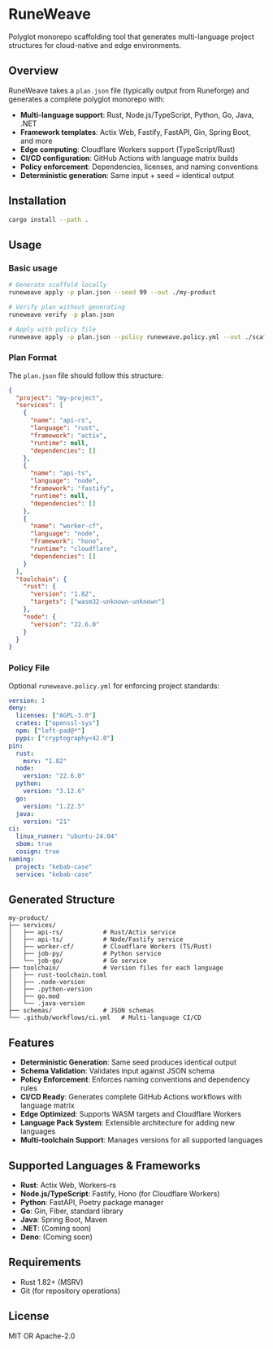 # RuneWeave

Polyglot monorepo scaffolding tool that generates multi-language project structures for cloud-native and edge environments.

## Overview

RuneWeave takes a `plan.json` file (typically output from Runeforge) and generates a complete polyglot monorepo with:

- **Multi-language support**: Rust, Node.js/TypeScript, Python, Go, Java, .NET
- **Framework templates**: Actix Web, Fastify, FastAPI, Gin, Spring Boot, and more
- **Edge computing**: Cloudflare Workers support (TypeScript/Rust)
- **CI/CD configuration**: GitHub Actions with language matrix builds
- **Policy enforcement**: Dependencies, licenses, and naming conventions
- **Deterministic generation**: Same input + seed = identical output

## Installation

```bash
cargo install --path .
```

## Usage

### Basic usage

```bash
# Generate scaffold locally
runeweave apply -p plan.json --seed 99 --out ./my-product

# Verify plan without generating
runeweave verify -p plan.json

# Apply with policy file
runeweave apply -p plan.json --policy runeweave.policy.yml --out ./scaffold
```

### Plan Format

The `plan.json` file should follow this structure:

```json
{
  "project": "my-project",
  "services": [
    {
      "name": "api-rs",
      "language": "rust",
      "framework": "actix",
      "runtime": null,
      "dependencies": []
    },
    {
      "name": "api-ts",
      "language": "node",
      "framework": "fastify",
      "runtime": null,
      "dependencies": []
    },
    {
      "name": "worker-cf",
      "language": "node",
      "framework": "hono",
      "runtime": "cloudflare",
      "dependencies": []
    }
  ],
  "toolchain": {
    "rust": {
      "version": "1.82",
      "targets": ["wasm32-unknown-unknown"]
    },
    "node": {
      "version": "22.6.0"
    }
  }
}
```

### Policy File

Optional `runeweave.policy.yml` for enforcing project standards:

```yaml
version: 1
deny:
  licenses: ["AGPL-3.0"]
  crates: ["openssl-sys"]
  npm: ["left-pad@*"]
  pypi: ["cryptography<42.0"]
pin:
  rust:
    msrv: "1.82"
  node:
    version: "22.6.0"
  python:
    version: "3.12.6"
  go:
    version: "1.22.5"
  java:
    version: "21"
ci:
  linux_runner: "ubuntu-24.04"
  sbom: true
  cosign: true
naming:
  project: "kebab-case"
  service: "kebab-case"
```

## Generated Structure

```
my-product/
├── services/
│   ├── api-rs/           # Rust/Actix service
│   ├── api-ts/           # Node/Fastify service
│   ├── worker-cf/        # Cloudflare Workers (TS/Rust)
│   ├── job-py/           # Python service
│   └── job-go/           # Go service
├── toolchain/            # Version files for each language
│   ├── rust-toolchain.toml
│   ├── .node-version
│   ├── .python-version
│   ├── go.mod
│   └── .java-version
├── schemas/              # JSON schemas
└── .github/workflows/ci.yml   # Multi-language CI/CD
```

## Features

- **Deterministic Generation**: Same seed produces identical output
- **Schema Validation**: Validates input against JSON schema
- **Policy Enforcement**: Enforces naming conventions and dependency rules
- **CI/CD Ready**: Generates complete GitHub Actions workflows with language matrix
- **Edge Optimized**: Supports WASM targets and Cloudflare Workers
- **Language Pack System**: Extensible architecture for adding new languages
- **Multi-toolchain Support**: Manages versions for all supported languages

## Supported Languages & Frameworks

- **Rust**: Actix Web, Workers-rs
- **Node.js/TypeScript**: Fastify, Hono (for Cloudflare Workers)
- **Python**: FastAPI, Poetry package manager
- **Go**: Gin, Fiber, standard library
- **Java**: Spring Boot, Maven
- **.NET**: (Coming soon)
- **Deno**: (Coming soon)

## Requirements

- Rust 1.82+ (MSRV)
- Git (for repository operations)

## License

MIT OR Apache-2.0